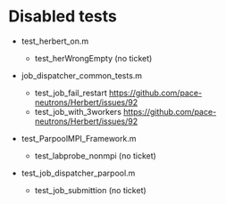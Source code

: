 # Disabled tests

- test_herbert_on.m
    - test_herWrongEmpty (no ticket)

- job_dispatcher_common_tests.m
	- test_job_fail_restart https://github.com/pace-neutrons/Herbert/issues/92
	- test_job_with_3workers https://github.com/pace-neutrons/Herbert/issues/92

- test_ParpoolMPI_Framework.m
	- test_labprobe_nonmpi (no ticket)

    
- test_job_dispatcher_parpool.m
  - test_job_submittion (no ticket)
